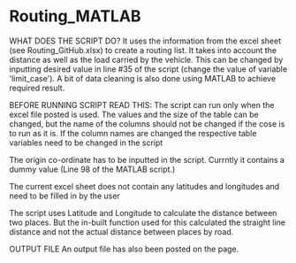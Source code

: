 # Routing_MATLAB

WHAT DOES THE SCRIPT DO?
It uses the information from the excel sheet (see Routing_GitHub.xlsx) to create a routing list. It takes into account the distance as well as the load carried by the vehicle. This can be changed by inputting desired value in line #35 of the script (change the value of variable 'limit_case'). A bit of data cleaning is also done using MATLAB to achieve required result.


BEFORE RUNNING SCRIPT READ THIS:
The script can run only when the excel file posted is used. The values and the size of the table can be changed, but the name of the columns should not be changed if the cose is to run as it is. If the column names are changed the respective table variables need to be changed in the script

The origin co-ordinate has to be inputted in the script. Currntly it contains a dummy value (Line 98 of the MATLAB script.)

The current excel sheet does not contain any latitudes and longitudes and need to be filled in by the user

The script uses Latitude and Longitude to calculate the distance between two places. But the in-built function used for this calculated the straight line distance and not the actual distance between places by road.

OUTPUT FILE
An output file has also been posted on the page. 

